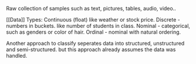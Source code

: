Raw collection of samples such as text, pictures, tables, audio, video.. 

[[Data]] Types:
Continuous (float) like weather or stock price.
Discrete - numbers in buckets. like number of students in class.
Nominal - categorical, such as genders or color of hair.
Ordinal - nominal with natural ordering. 

Another approach to classify seperates data into structured, unstructured and semi-structured. but this approach already assumes the data was handled. 
